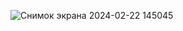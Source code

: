 ![Снимок экрана 2024-02-22 145045](https://github.com/Bazelit/ImageSearchApp/assets/114398169/f7cbbf56-7dc6-4f42-b9bf-ec4bf0035eb6)

